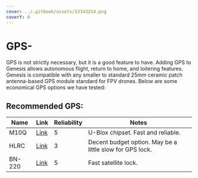 ```yaml
---
cover: ../.gitbook/assets/23143214.png
coverY: 0
---
```


# GPS-

GPS is not strictly necessary, but it is a good feature to have. Adding GPS to Genesis allows autonomous flight, return to home, and loitering features. Genesis is compatible with any smaller to standard 25mm ceramic patch antenna-based GPS module standard for FPV drones. Below are some economical GPS options we have tested:

##

## Recommended GPS:

<table><thead><tr><th>Name</th><th>Link</th><th data-type="rating" data-max="5">Reliability </th><th>Notes</th></tr></thead><tbody><tr><td>M10Q</td><td><a href="https://www.racedayquads.com/products/foxeer-gps-m10q-250-gps-compass?currency=USD&#x26;variant=40182285107313&#x26;stkn=ed68f1cb6bdd&#x26;tw_source=google&#x26;tw_adid=283730783439&#x26;tw_campaign=1483163436&#x26;gad_source=1&#x26;gclid=CjwKCAjw3P-2BhAEEiwA3yPhwHHF_XRbPw7YPZGfLhM1r8CUWrvbB8PF-dQbCn2FwlkporCq9uuqfxoCWYcQAvD_BwE">Link</a></td><td>5</td><td>U-Blox chipset. Fast and reliable.</td></tr><tr><td>HLRC</td><td><a href="https://www.amazon.com/HGLRC-Module-UBLOX-Compatible-Racing/dp/B0BX65QZJ8">Link</a></td><td>3</td><td>Decent budget option. May be a little slow for GPS lock.</td></tr><tr><td>BN-220</td><td><a href="https://www.amazon.com/Navigation-Raspberry-Betaflight-Geekstory-Shipping/dp/B07PRDY6DS">Link</a></td><td>5</td><td>Fast satellite lock.</td></tr></tbody></table>



